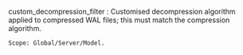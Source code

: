 custom_decompression_filter
:   Customised decompression algorithm applied to compressed WAL files;
    this must match the compression algorithm.

    Scope: Global/Server/Model.
